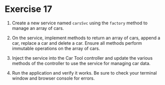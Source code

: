 # Exercise 17

1. Create a new service named `carsSvc` using the `factory` method to manage an array of cars.

2. On the service, implement methods to return an array of cars, append a car, replace a car and delete a car. Ensure all methods perform immutable operations on the array of cars.

3. Inject the service into the Car Tool controller and update the various methods of the controller to use the service for managing car data.

4. Run the application and verify it works. Be sure to check your terminal window and browser console for errors.
